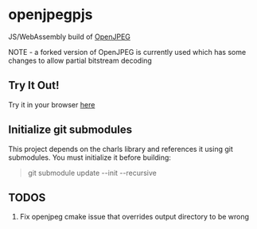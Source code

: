 # openjpegpjs

JS/WebAssembly build of [OpenJPEG](https://github.com/uclouvain/openjpeg)

NOTE - a forked version of OpenJPEG is currently used which has some changes to allow partial bitstream decoding

## Try It Out!

Try it in your browser [here](https://chafey.github.io/openjpegjs/test/browser/index.html)

## Initialize git submodules

This project depends on the charls library and references it using
git submodules.  You must initialize it before building:

> git submodule update --init --recursive

## TODOS

1) Fix openjpeg cmake issue that overrides output directory to be wrong